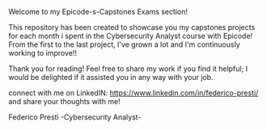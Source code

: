 Welcome to my Epicode-s-Capstones Exams section!

This repository has been created to showcase you my capstones projects for each month i spent in the Cybersecurity Analyst course with Epicode!
From the first to the last project, I've grown a lot and I'm continuously working to improve!!

Thank you for reading! Feel free to share my work if you find it helpful; I would be delighted if it assisted you in any way with your job.

connect with me on LinkedIN: https://www.linkedin.com/in/federico-presti/
and share your thoughts with me!

Federico Presti -Cybersecurity Analyst-
